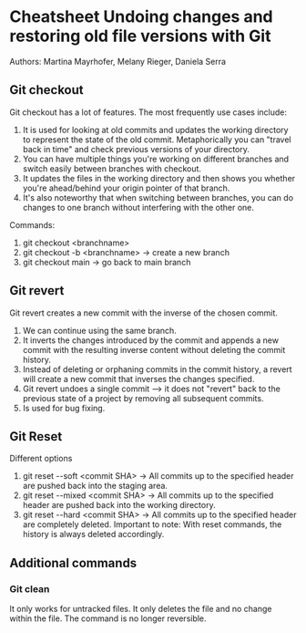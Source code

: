 # Cheatsheet Undoing changes and restoring old file versions with Git

Authors: Martina Mayrhofer, Melany Rieger, Daniela Serra

## Git checkout
Git checkout has a lot of features. The most frequently use cases include:
1. It is used for looking at old commits and updates the working directory to represent the state of the old commit. Metaphorically you can "travel back in time" and check previous versions of your directory. 
2. You can have multiple things you're working on different branches and switch easily between branches with checkout.
3. It updates the files in the working directory and then shows you whether you're ahead/behind your origin pointer of that branch.
4. It's also noteworthy that when switching between branches, you can do changes to one branch without interfering with the other one.

Commands:
1. git checkout \<branchname>
2. git checkout -b \<branchname> -> create a new branch 
3. git checkout main -> go back to main branch 

## Git revert
Git revert creates a new commit with the inverse of the chosen commit.
1. We can continue using the same branch.
2. It inverts the changes introduced by the commit and appends a new commit with the resulting inverse content without deleting the commit history.
3. Instead of deleting or orphaning commits in the commit history, a revert will create a new commit that inverses the changes specified.
4. Git revert undoes a single commit —> it does not "revert" back to the previous state of a project by removing all subsequent commits.
5. Is used for bug fixing.

## Git Reset
Different options
1. git reset --soft \<commit SHA> -> All commits up to the specified header are pushed back into the staging area.
2. git reset --mixed \<commit SHA> -> All commits up to the specified header are pushed back into the working directory.
3. git reset --hard \<commit SHA> -> All commits up to the specified header are completely deleted.
Important to note:
With reset commands, the history is always deleted accordingly. 

## Additional commands
### Git clean
It only works for untracked files. It only deletes the file and no change within the file.
The command is no longer reversible.